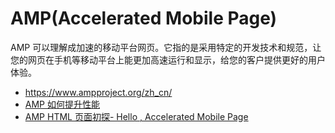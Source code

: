 AMP(Accelerated Mobile Page)
========

AMP 可以理解成加速的移动平台网页。它指的是采用特定的开发技术和规范，让您的网页在手机等移动平台上能更加高速运行和显示，给您的客户提供更好的用户体验。

- https://www.ampproject.org/zh_cn/
- [AMP 如何提升性能](https://www.ampproject.org/zh_cn/learn/about-how/)
- [AMP HTML 页面初探- Hello , Accelerated Mobile Page](https://segmentfault.com/a/1190000012311882)

